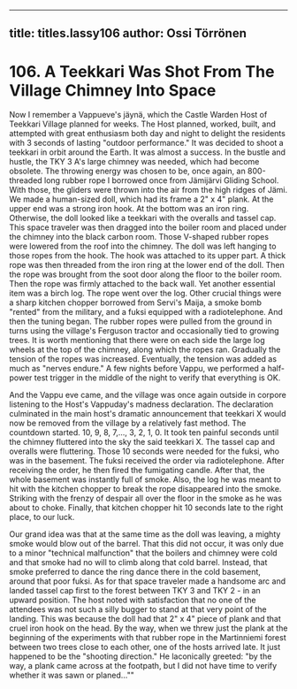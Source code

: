 
---

title: titles.lassy106
author: Ossi Törrönen
---


    
# 106. A Teekkari Was Shot From The Village Chimney Into Space

Now I remember a Vappueve's jäynä, which the Castle Warden Host of Teekkari Village planned for weeks. The Host planned, worked, built, and attempted with great enthusiasm both day and night to delight the residents with 3 seconds of lasting "outdoor performance." It was decided to shoot a teekkari in orbit around the Earth. It was almost a success. In the bustle and hustle, the TKY 3 A's large chimney was needed, which had become obsolete. The throwing energy was chosen to be, once again, an 800-threaded long rubber rope I borrowed once from Jämijärvi Gliding School. With those, the gliders were thrown into the air from the high ridges of Jämi. We made a human-sized doll, which had its frame a 2" x 4" plank. At the upper end was a strong iron hook. At the bottom was an iron ring. Otherwise, the doll looked like a teekkari with the overalls and tassel cap. This space traveler was then dragged into the boiler room and placed under the chimney into the black carbon room. Those V-shaped rubber ropes were lowered from the roof into the chimney. The doll was left hanging to those ropes from the hook. The hook was attached to its upper part. A thick rope was then threaded from the iron ring at the lower end of the doll. Then the rope was brought from the soot door along the floor to the boiler room. Then the rope was firmly attached to the back wall. Yet another essential item was a birch log. The rope went over the log. Other crucial things were a sharp kitchen chopper borrowed from Servi's Maija, a smoke bomb "rented" from the military, and a fuksi equipped with a radiotelephone. And then the tuning began. The rubber ropes were pulled from the ground in turns using the village's Ferguson tractor and occasionally tied to growing trees. It is worth mentioning that there were on each side the large log wheels at the top of the chimney, along which the ropes ran. Gradually the tension of the ropes was increased. Eventually, the tension was added as much as "nerves endure." A few nights before Vappu, we performed a half-power test trigger in the middle of the night to verify that everything is OK.

And the Vappu eve came, and the village was once again outside in corpore listening to the Host's Vappuday's madness declaration. The declaration culminated in the main host's dramatic announcement that teekkari X would now be removed from the village by a relatively fast method. The countdown started. 10, 9, 8, 7,..., 3, 2, 1, 0. It took ten painful seconds until the chimney fluttered into the sky the said teekkari X. The tassel cap and overalls were fluttering. Those 10 seconds were needed for the fuksi, who was in the basement. The fuksi received the order via radiotelephone. After receiving the order, he then fired the fumigating candle. After that, the whole basement was instantly full of smoke. Also, the log he was meant to hit with the kitchen chopper to break the rope disappeared into the smoke. Striking with the frenzy of despair all over the floor in the smoke as he was about to choke. Finally, that kitchen chopper hit 10 seconds late to the right place, to our luck.

Our grand idea was that at the same time as the doll was leaving, a mighty smoke would blow out of the barrel. That this did not occur, it was only due to a minor "technical malfunction" that the boilers and chimney were cold and that smoke had no will to climb along that cold barrel. Instead, that smoke preferred to dance the ring dance there in the cold basement, around that poor fuksi. As for that space traveler made a handsome arc and landed tassel cap first to the forest between TKY 3 and TKY 2 - in an upward position. The host noted with satisfaction that no one of the attendees was not such a silly bugger to stand at that very point of the landing. This was because the doll had that 2" x 4" piece of plank and that cruel iron hook on the head. By the way, when we threw just the plank at the beginning of the experiments with that rubber rope in the Martinniemi forest between two trees close to each other, one of the hosts arrived late. It just happened to be the "shooting direction." He laconically greeted: "by the way, a plank came across at the footpath, but I did not have time to verify whether it was sawn or planed...""
